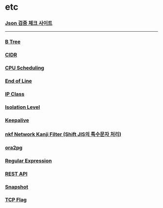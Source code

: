 etc
===

### [Json 검증 체크 사이트](https://jsonlint.com)

---

### [B Tree](./btree/README.md)
### [CIDR](./cidr/README.md)
### [CPU Scheduling](./cpu-scheduling/README.md)
### [End of Line](./eol/README.md)
### [IP Class](./ip-class/README.md)
### [Isolation Level](./isolation-level/README.md)
### [Keepalive](./keepalive/README.md)
### [nkf Network Kanji Filter (Shift JIS의 특수문자 처리)](./nkf/README.md)
### [ora2pg](./ora2pg/README.md)
### [Regular Expression](./regular-expression/README.md)
### [REST API](./rest-api/README.md)
### [Snapshot](./snapshot/README.md)
### [TCP Flag](./tcp-flag/README.md)
